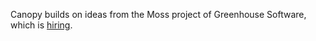 Canopy builds on ideas from the Moss project of Greenhouse Software, which is [hiring](http://greenhouse.io/careers).
